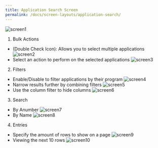 ```yaml
---
title: Application Search Screen
permalink: /docs/screen-layouts/application-search/
---
```


![screen1]
1. Bulk Actions
- (Double Check Icon): Allows you to select multiple applications
![screen2]
- Select an action to perform on the selected applications
![screen3]
2. Filters
- Enable/Disable to filter applications by their program
![screen4]
- Narrow results further by combining filters
![screen5]
- Use the column filter to hide columns
![screen6]
3. Search
- By Anumber
![screen7]
- By Name
![screen8]
4. Entries
- Specify the amount of rows to show on a page
![screen9]
- Viewing the next 10 rows
![screen10]

[screen1]: ../img/application-search/screen.png
[screen2]: ../img/application-search/bulk-actions.png
[screen3]: ../img/application-search/bulk-action-list.png
[screen4]: ../img/application-search/program-filter.png
[screen5]: ../img/application-search/app-date-filter.png
[screen6]: ../img/application-search/column-filter.png
[screen7]: ../img/application-search/search-anum.png
[screen8]: ../img/application-search/search-name.png
[screen9]: ../img/application-search/entries.png
[screen10]: ../img/application-search/entries2.png
